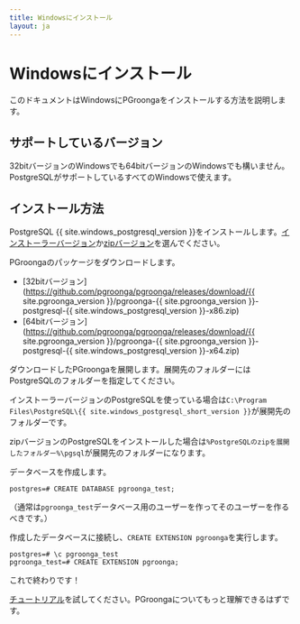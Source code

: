 ```yaml
---
title: Windowsにインストール
layout: ja
---
```


# Windowsにインストール

このドキュメントはWindowsにPGroongaをインストールする方法を説明します。

## サポートしているバージョン

32bitバージョンのWindowsでも64bitバージョンのWindowsでも構いません。PostgreSQLがサポートしているすべてのWindowsで使えます。

## インストール方法

PostgreSQL {{ site.windows_postgresql_version }}をインストールします。[インストーラーバージョン](http://www.enterprisedb.com/products-services-training/pgdownload)か[zipバージョン](http://www.enterprisedb.com/products-services-training/pgbindownload)を選んでください。

PGroongaのパッケージをダウンロードします。

  * [32bitバージョン](https://github.com/pgroonga/pgroonga/releases/download/{{ site.pgroonga_version }}/pgroonga-{{ site.pgroonga_version }}-postgresql-{{ site.windows_postgresql_version }}-x86.zip)
  * [64bitバージョン](https://github.com/pgroonga/pgroonga/releases/download/{{ site.pgroonga_version }}/pgroonga-{{ site.pgroonga_version }}-postgresql-{{ site.windows_postgresql_version }}-x64.zip)

ダウンロードしたPGroongaを展開します。展開先のフォルダーにはPostgreSQLのフォルダーを指定してください。

インストーラーバージョンのPostgreSQLを使っている場合は`C:\Program Files\PostgreSQL\{{ site.windows_postgresql_short_version }}`が展開先のフォルダーです。

zipバージョンのPostgreSQLをインストールした場合は`%PostgreSQLのzipを展開したフォルダー%\pgsql`が展開先のフォルダーになります。

データベースを作成します。

```text
postgres=# CREATE DATABASE pgroonga_test;
```

（通常は`pgroonga_test`データベース用のユーザーを作ってそのユーザーを作るべきです。）

作成したデータベースに接続し、`CREATE EXTENSION pgroonga`を実行します。

```text
postgres=# \c pgroonga_test
pgroonga_test=# CREATE EXTENSION pgroonga;
```

これで終わりです！

[チュートリアル](../tutorial/)を試してください。PGroongaについてもっと理解できるはずです。
